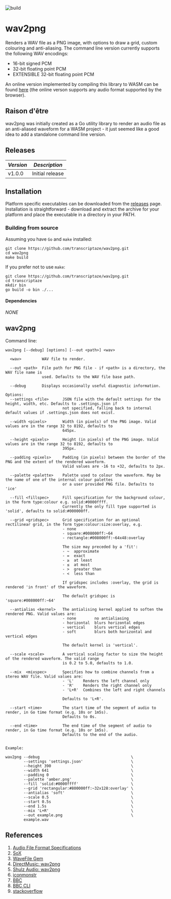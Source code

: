 ![build](https://github.com/transcriptaze/wav2png/workflows/build/badge.svg)

# wav2png

Renders a WAV file as a PNG image, with options to draw a grid, custom colouring and anti-aliasing. The command line version currently supports the following WAV encodings:

- 16-bit signed PCM 
- 32-bit floating point PCM
- EXTENSIBLE 32-bit floating point PCM 

An online version implemented by compiling this library to WASM can be found
[here](https://transcriptaze.github.io/W2P.html) (the online verson supports any
audio format supported by the browser).

## Raison d'être

wav2png was initially created as a Go utility library to render an audio file as an anti-aliased waveform for a WASM project - it just seemed like a good idea to add a standalone command line version.

## Releases

| *Version* | *Description*                                                                                            |
| --------- | -------------------------------------------------------------------------------------------------------- |
| v1.0.0    | Initial release                                                                                          |


## Installation

Platform specific executables can be downloaded from the [releases](https://github.com/transcriptaze/wav2png/releases) 
page. Installation is straightforward - download and extract the archive for your platform and place the executable in 
a directory in your PATH. 

### Building from source

Assuming you have `Go` and `make` installed:

```
git clone https://github.com/transcriptaze/wav2png.git
cd wav2png
make build
```

If you prefer not to use `make`:
```
git clone https://github.com/transcriptaze/wav2png.git
cd transcriptaze
mkdir bin
go build -o bin ./...
```

#### Dependencies

_NONE_

## wav2png

Command line:
```
wav2png [--debug] [options] [--out <path>] <wav>

  <wav>         WAV file to render.

  --out <path>  File path for PNG file - if <path> is a directory, the WAV file name is
                used. Defaults to the WAV file base path.

  --debug       Displays occasionally useful diagnostic information.

Options:
  --settings <file>      JSON file with the default settings for the height, width, etc. Defaults to .settings.json if
                         not specified, falling back to internal default values if .settings.json does not exist.

  --width <pixels>       Width (in pixels) of the PNG image. Valid values are in the range 32 to 8192, defaults to 
                         645px.

  --height <pixels>      Height (in pixels) of the PNG image. Valid values are in the range 32 to 8192, defaults to 
                         395px.
  
  --padding <pixels>     Padding (in pixels) between the border of the PNG and the extent of the rendered waveform.
                         Valid values are -16 to +32, defaults to 2px.

  --palette <palette>    Palette used to colour the waveform. May be the name of one of the internal colour palettes
                         or a user provided PNG file. Defaults to 'ice'
  
  --fill <fillspec>      Fill specification for the background colour, in the form type:colour e.g. solid:#0000ffff.
                         Currently the only fill type supported is 'solid', defaults to solid:#000000ff.

  --grid <gridspec>      Grid specification for an optional rectilinear grid, in the form type:colour:size:overlay, e.g.
                         - none
                         - square:#008000ff:~64
                         - rectangle:#008000ff:~64x48:overlay
                         
                         The size may preceded by a 'fit':
                         - ~  approximate
                         - =  exact
                         - ≥  at least
					     - ≤  at most
                         - >  greater than
                         - <  less than

                         If gridspec includes :overlay, the grid is rendered 'in front' of the waveform.

                         The default gridspec is 'square:#008000ff:~64'

  --antialias <kernel>   The antialising kernel applied to soften the rendered PNG. Valid values are:
                         - none        no antialiasing
                         - horizontal  blurs horizontal edges
                         - vertical    blurs vertical edges
                         - soft        blurs both horizontal and vertical edges

                         The default kernel is 'vertical'.

  --scale <scale>        A vertical scaling factor to size the height of the rendered waveform. The valid range
                         is 0.2 to 5.0, defaults to 1.0.

  --mix  <mixspec>       Specifies how to combine channels from a stereo WAV file. Valid values are:
                         - 'L'    Renders the left channel only
                         - 'R'    Renders the right channel only
                         - 'L+R'  Combines the left and right channels
                         
                         Defaults to 'L+R'.

  --start <time>         The start time of the segment of audio to render, in Go time format (e.g. 10s or 1m5s).
                         Defaults to 0s.

  --end <time>           The end time of the segment of audio to render, in Go time format (e.g. 10s or 1m5s).
                         Defaults to the end of the audio.


Example:

wav2png --debug                                        \
	    --settings 'settings.json'                     \
	    --height 390                                   \
	    --width 641                                    \
	    --padding 0                                    \
	    --palette 'amber.png'                          \
	    --fill 'solid:#0000ffff'                       \
	    --grid 'rectangular:#800000ff:~32x128:overlay' \
	    --antialias 'soft'                             \
	    --scale 0.5                                    \
	    --start 0.5s                                   \
	    --end 1.5s                                     \
	    --mix 'L+R'                                    \
	    --out example.png                              \
	    example.wav
```

## References

1. [Audio File Format Specifications](http://www-mmsp.ece.mcgill.ca/Documents/AudioFormats/WAVE/WAVE.html)
2. [SoX](http://sox.sourceforge.net)
3. [WaveFile Gem](https://wavefilegem.com/how_wave_files_work.html)
4. [DirectMusic: wav2png](https://directmusic.me/wav2png)
5. [Shulz Audio: wav2png](https://schulz.audio/products/wav2png)
6. [iconmonstr](https://iconmonstr.com/sound-wave-2-png)
7. [BBC](https://github.com/bbc/audiowaveform)
8. [BBC CLI](https://github.com/marc7806/bbc-audiowaveform-cli-wrapper)
9. [stackoverflow](https://stackoverflow.com/questions/4468157/how-can-i-create-a-waveform-image-of-an-mp3-in-linux)

